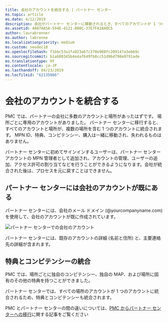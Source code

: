 ```yaml
---
title: 会社のアカウントを統合する | パートナー センター
ms.topic: article
ms.date: 4/12/2019
description: 会社がパートナー センターに移動されるとき、すべてのアカウントが 1 つのアカウントに統合されます
ms.assetid: 4A07A85A-594E-4121-808C-37E7FA18A0C5
author: laurabrenner
ms.author: labrenne
ms.localizationpriority: medium
ms.custom: seodec18
ms.openlocfilehash: f1bbc53a1fa923e67c370e908fc209147a3eb69c
ms.sourcegitcommit: b1ab80345b4e4af649fb8cc51d96d798e0791ade
ms.translationtype: HT
ms.contentlocale: ja-JP
ms.lasthandoff: 04/23/2019
ms.locfileid: "62135086"
---
```

# <a name="consolidate-your-company-accounts"></a>会社のアカウントを統合する

PMC では、パートナーの会社に多数のアカウントと場所があったはずです。 場所ごとに専用のアカウントがありました。 パートナー センターに移行すると、すべてのアカウントと場所が、複数の場所を含む 1 つのアカウントに統合されます。 MPN ID、特典、コンピテンシー、購入は一緒に移動され、失われるものはありません。 

パートナー センターに初めてサインインするユーザーは、パートナー センター アカウントの MPN 管理者として追加され、アカウントの管理、ユーザーの追加、アクセス許可の割り当てなどを行うことができるようになります。会社が統合された後は、プロセスを元に戻すことはできません。

## <a name="your-company-already-has-an-account-in-partner-center"></a>パートナー センターには会社のアカウントが既にある

パートナー センターには、会社のメール ドメイン (@yourcompanyname.com) を使用して、会社のアカウントが既に作成されています。

![パートナー センターでの会社のアカウント](images/company1.png)

パートナー センターには、既存のアカウントの詳細 (名前と住所) と、主要連絡先の詳細が含まれます。 

## <a name="consolidating-your-benefits-and-competencies"></a>特典とコンピテンシーの統合

PMC では、場所ごとに独自のコンピテンシー、独自の MAP、および場所に固有のその他の特典を持つことができました。

パートナー センターでは、すべての場所のアカウントが 1 つのアカウントに統合されるため、特典とコンピテンシーも統合されます。 

PMC とパートナー センターの間の違いについては、[PMC からパートナー センターへの移行](pmc-to-partner-center.md)に関する記事をご覧ください